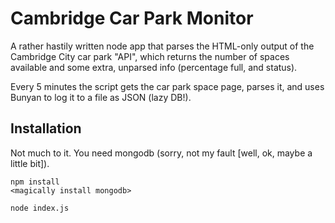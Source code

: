 # Cambridge Car Park Monitor

A rather hastily written node app that parses the HTML-only output of
the Cambridge City car park "API", which returns the number of spaces
available and some extra, unparsed info (percentage full, and status).

Every 5 minutes the script gets the car park space page, parses it, and
uses Bunyan to log it to a file as JSON (lazy DB!).

## Installation

Not much to it. You need mongodb (sorry, not my fault [well, ok, maybe a
little bit]).

```
npm install
<magically install mongodb>

node index.js
```
